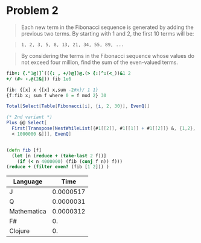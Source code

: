 # Problem 2



> Each new term in the Fibonacci sequence is generated by adding the previous two terms. By starting with 1 and 2, the first 10 terms will be:

> ```1, 2, 3, 5, 8, 13, 21, 34, 55, 89, ... ```

> By considering the terms in the Fibonacci sequence whose values do not exceed four million, find the sum of the even-valued terms.


```J
fib=: {."1@(]`(({: , +/)@])@.(> {:)^:(<_))&1 2
+/ (#~ -.@(2&|)) fib 1e6
```

```q
fib: {[x] x {[x] x,sum -2#x}/ 1 1}
{f:fib x; sum f where 0 = f mod 2} 30
```

```Mathematica
Total[Select[Table[Fibonacci[i], {i, 2, 30}], EvenQ]]

(* 2nd variant *)
Plus @@ Select[
  First[Transpose[NestWhileList[{#1[[2]], #1[[1]] + #1[[2]]} &, {1,2}, #1[[2]] 
  < 1000000 &]]], EvenQ]
```

```fsharp

```

```clojure
(defn fib [f]
  (let [n (reduce + (take-last 2 f))]
    (if (< n 4000000) (fib (conj f n)) f)))
(reduce + (filter even? (fib [1 2])) )
```

| Language    | Time      |
|-------------|-----------|
| J           | 0.0000517 |
| Q           | 0.0000031 |
| Mathematica | 0.0000312 |
| F#          | 0. |
| Clojure     | 0. |
